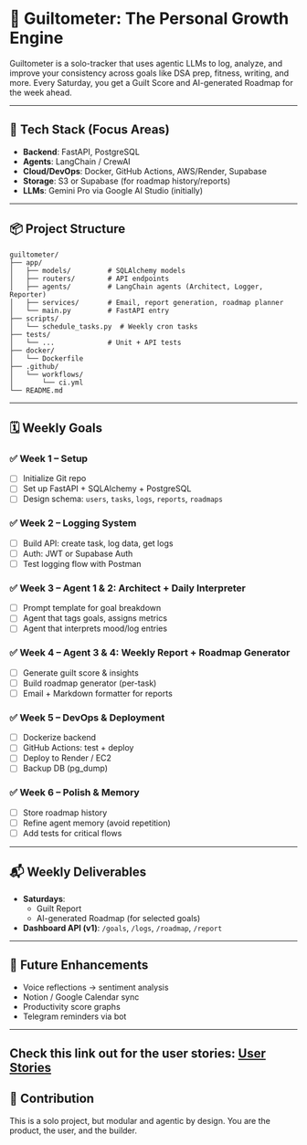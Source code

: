 # 🧠 Guiltometer: The Personal Growth Engine

Guiltometer is a solo-tracker that uses agentic LLMs to log, analyze, and improve your consistency across goals like DSA prep, fitness, writing, and more. Every Saturday, you get a Guilt Score and AI-generated Roadmap for the week ahead.

---

## 🔧 Tech Stack (Focus Areas)

- **Backend**: FastAPI, PostgreSQL
- **Agents**: LangChain / CrewAI
- **Cloud/DevOps**: Docker, GitHub Actions, AWS/Render, Supabase
- **Storage**: S3 or Supabase (for roadmap history/reports)
- **LLMs**: Gemini Pro via Google AI Studio (initially)

---

## 📦 Project Structure

```
guiltometer/
├── app/
│   ├── models/         # SQLAlchemy models
│   ├── routers/        # API endpoints
│   ├── agents/         # LangChain agents (Architect, Logger, Reporter)
│   ├── services/       # Email, report generation, roadmap planner
│   └── main.py         # FastAPI entry
├── scripts/
│   └── schedule_tasks.py  # Weekly cron tasks
├── tests/
│   └── ...             # Unit + API tests
├── docker/
│   └── Dockerfile
├── .github/
│   └── workflows/
│       └── ci.yml
└── README.md
```

---

## 🗓️ Weekly Goals

### ✅ Week 1 – Setup
- [ ] Initialize Git repo
- [ ] Set up FastAPI + SQLAlchemy + PostgreSQL
- [ ] Design schema: `users`, `tasks`, `logs`, `reports`, `roadmaps`

### ✅ Week 2 – Logging System
- [ ] Build API: create task, log data, get logs
- [ ] Auth: JWT or Supabase Auth
- [ ] Test logging flow with Postman

### ✅ Week 3 – Agent 1 & 2: Architect + Daily Interpreter
- [ ] Prompt template for goal breakdown
- [ ] Agent that tags goals, assigns metrics
- [ ] Agent that interprets mood/log entries

### ✅ Week 4 – Agent 3 & 4: Weekly Report + Roadmap Generator
- [ ] Generate guilt score & insights
- [ ] Build roadmap generator (per-task)
- [ ] Email + Markdown formatter for reports

### ✅ Week 5 – DevOps & Deployment
- [ ] Dockerize backend
- [ ] GitHub Actions: test + deploy
- [ ] Deploy to Render / EC2
- [ ] Backup DB (pg_dump)

### ✅ Week 6 – Polish & Memory
- [ ] Store roadmap history
- [ ] Refine agent memory (avoid repetition)
- [ ] Add tests for critical flows

---

## 📬 Weekly Deliverables

- **Saturdays**:
  - Guilt Report
  - AI-generated Roadmap (for selected goals)
- **Dashboard API (v1)**: `/goals`, `/logs`, `/roadmap`, `/report`

---

## 🚀 Future Enhancements

- Voice reflections → sentiment analysis
- Notion / Google Calendar sync
- Productivity score graphs
- Telegram reminders via bot

---
Check this link out for the user stories: [User Stories](https://docs.google.com/spreadsheets/d/10L9mRiL6wwwBSIULxfnbVBYAgJmrwtWXiMflXBZyWOg/edit?usp=sharing)
---

## 🙌 Contribution

This is a solo project, but modular and agentic by design. You are the product, the user, and the builder.
